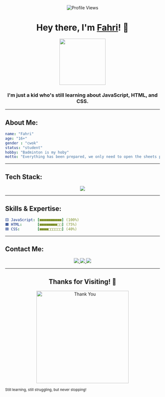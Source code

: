 <div align="center">
  <img src="https://komarev.com/ghpvc/?username=yourusername&color=blueviolet&style=flat-square&label=Profile+Views" alt="Profile Views">
</div>

<h1 align="center">Hey there, I'm <a href="#">Fahri</a>! 👋</h1>

<p align="center">
<img src="https://files.catbox.moe/10y5lv.jpg" width="150">
</p>

<h3 align="center">I'm just a kid who's still learning about JavaScript, HTML, and CSS.

</h3>

---

## About Me:

```yaml
name: "Fahri"
age: "16+"
gender : "cwok"
status: "student"
hobby: "Badminton is my hoby"
motto: "Everything has been prepared, we only need to open the sheets provided one by one ✨"
```

---

## Tech Stack:
<p align="center">
  <img src="https://skillicons.dev/icons?i=js,html,css" />
</p>

---

## Skills & Expertise:

```yaml
🟨 JavaScript: [■■■■■■■■■■] (100%)
🟧 HTML:       [■■■■■■■■□□] (75%)
🟦 CSS:        [■■■■□□□□□□] (40%)
```

---

## Contact Me:

<p align="center">
  <a href="https://t.me/fahrihosme">
    <img src="https://img.shields.io/badge/Telegram-%230077B5.svg?style=for-the-badge&logo=telegram&logoColor=white">
  </a>
  <a href="mailto:pirmansahfahri04@gmail.com">
    <img src="https://img.shields.io/badge/Email-D14836?style=for-the-badge&logo=gmail&logoColor=white">
  </a>
  <a href="https://github.com/Fahrixyzzz">
    <img src="https://img.shields.io/badge/GitHub-181717.svg?style=for-the-badge&logo=github&logoColor=white">
  </a>
</p>

---

<h2 align="center">Thanks for Visiting! 🎉</h2>

<p align="center">
  <img src="https://files.catbox.moe/ghqk73.jpg" width="300" alt="Thank You">
</p>

<sup>Still learning, still struggling, but never stopping!</sup> 
